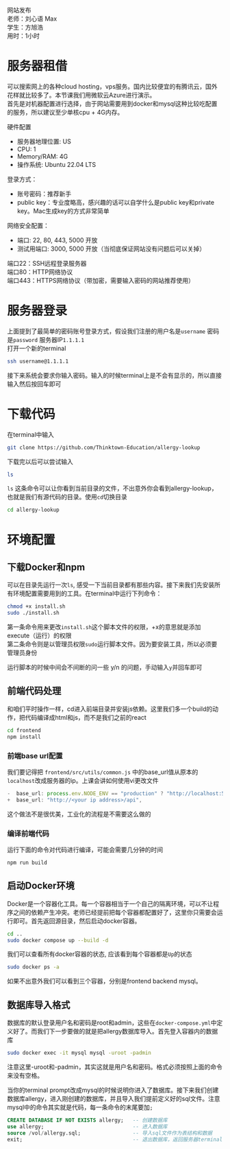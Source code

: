 网站发布\
老师：刘心语 Max\
学生：方旭浩\
用时：1小时

# 服务器租借
可以搜索网上的各种cloud hosting，vps服务。国内比较便宜的有腾讯云，国外花样就比较多了。本节课我们用微软云Azure进行演示。\
首先是对机器配置进行选择，由于网站需要用到docker和mysql这种比较吃配置的服务，所以建议至少单核cpu + 4G内存。

硬件配置
- 服务器地理位置: US
- CPU: 1
- Memory/RAM: 4G
- 操作系统: Ubuntu 22.04 LTS

登录方式：
- 账号密码：推荐新手
- public key：专业度略高，感兴趣的话可以自学什么是public key和private key。Mac生成key的方式非常简单

网络安全配置：
- 端口: 22, 80, 443, 5000 开放
- 测试用端口: 3000, 5000 开放（当彻底保证网站没有问题后可以关掉）

端口22：SSH远程登录服务器\
端口80：HTTP网络协议\
端口443：HTTPS网络协议（带加密，需要输入密码的网站推荐使用）

# 服务器登录
上面提到了最简单的密码账号登录方式，假设我们注册的用户名是`username` 密码是`password` 服务器IP`1.1.1.1`\
打开一个新的terminal
```bash 
ssh username@1.1.1.1
```
接下来系统会要求你输入密码。输入的时候terminal上是不会有显示的，所以直接输入然后按回车即可


# 下载代码
在terminal中输入
```bash 
git clone https://github.com/Thinktown-Education/allergy-lookup
```

下载完以后可以尝试输入
```bash 
ls
```
`ls` 这条命令可以让你看到当前目录的文件，不出意外你会看到allergy-lookup，也就是我们有源代码的目录。使用`cd`切换目录

```bash
cd allergy-lookup
```

# 环境配置

## 下载Docker和npm
可以在目录先运行一次`ls`, 感受一下当前目录都有那些内容。接下来我们先安装所有环境配置需要用到的工具。在terminal中运行下列命令：
```sh 
chmod +x install.sh
sudo ./install.sh
```

第一条命令用来更改`install.sh`这个脚本文件的权限，+x的意思就是添加execute（运行）的权限\
第二条命令则是以管理员权限`sudo`运行脚本文件。因为要安装工具，所以必须要管理员身份

运行脚本的时候中间会不间断的问一些 y/n 的问题，手动输入`y`并回车即可

## 前端代码处理
和咱们平时操作一样，cd进入前端目录并安装js依赖。这里我们多一个build的动作，把代码编译成html和js，而不是我们之前的react
```bash
cd frontend
npm install
```

### 前端base url配置
我们要记得把 `frontend/src/utils/common.js` 中的base_url值从原本的`localhost`改成服务器的ip。上课会讲如何使用vi更改文件
```js
-  base_url: process.env.NODE_ENV == "production" ? "http://localhost:5000/api" : "http://localhost:5000/api",
+  base_url: "http://<your ip address>/api",
```
这个做法不是很优美，工业化的流程是不需要这么做的

### 编译前端代码
运行下面的命令对代码进行编译，可能会需要几分钟的时间
```bash
npm run build
```

## 启动Docker环境
Docker是一个容器化工具。每一个容器相当于一个自己的隔离环境，可以不让程序之间的依赖产生冲突。老师已经提前把每个容器都配置好了，这里你只需要会运行即可。首先返回源目录，然后启动docker容器。
```sh
cd ..
sudo docker compose up --build -d
```
我们可以查看所有docker容器的状态, 应该看到每个容器都是`Up`的状态
```bash
sudo docker ps -a
```
如果不出意外我们可以看到三个容器，分别是frontend backend mysql。

## 数据库导入格式
数据库的默认登录用户名和密码是root和admin，这些在`docker-compose.yml`中定义好了。而我们下一步要做的就是把allergy数据库导入。首先登入容器内的数据库
```bash
sudo docker exec -it mysql mysql -uroot -padmin
```

注意这里-uroot和-padmin，其实这就是用户名和密码。格式必须按照上面的命令来没有空格。

当你的terminal prompt改成mysql的时候说明你进入了数据库。接下来我们创建数据库allergy，进入刚创建的数据库，并且导入我们提前定义好的sql文件。注意mysql中的命令其实就是代码，每一条命令的末尾要加`;`
```sql
CREATE DATABASE IF NOT EXISTS allergy;   -- 创建数据库
use allergy;                             -- 进入数据库
source /vol/allergy.sql;                 -- 导入sql文件作为表结构和数据
exit;                                    -- 退出数据库，返回服务器terminal
```